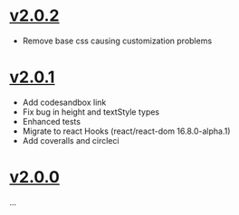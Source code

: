 # [v2.0.2](https://github.com/sbardian/react-fullpage-accordion/compare/v2.0.1...v2.0.2)

- Remove base css causing customization problems

# [v2.0.1](https://github.com/sbardian/react-fullpage-accordion/compare/v2.0.0...v2.0.1)

- Add codesandbox link
- Fix bug in height and textStyle types
- Enhanced tests
- Migrate to react Hooks (react/react-dom 16.8.0-alpha.1)
- Add coveralls and circleci

# [v2.0.0](https://github.com/sbardian/react-fullpage-accordion/compare/v0.0.1...v2.0.0)

...
